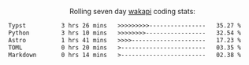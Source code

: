 <p align="center">Rolling seven day <a href="https://wakapi.dev/"/>wakapi</a> coding stats:</p>
<!--START_SECTION:waka-->

```txt
Typst          3 hrs 26 mins   >>>>>>>>>----------------   35.27 %
Python         3 hrs 10 mins   >>>>>>>>-----------------   32.54 %
Astro          1 hrs 41 mins   >>>>---------------------   17.23 %
TOML           0 hrs 20 mins   >------------------------   03.35 %
Markdown       0 hrs 14 mins   >------------------------   02.38 %
```

<!--END_SECTION:waka-->
